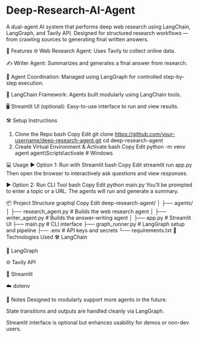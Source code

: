 # Deep-Research-AI-Agent
A dual-agent AI system that performs deep web research using LangChain, LangGraph, and Tavily API. Designed for structured research workflows — from crawling sources to generating final written answers.

🚀 Features
🌐 Web Research Agent: Uses Tavily to collect online data.

✍️ Writer Agent: Summarizes and generates a final answer from research.

🔁 Agent Coordination: Managed using LangGraph for controlled step-by-step execution.

🧱 LangChain Framework: Agents built modularly using LangChain tools.

🖥️ Streamlit UI (optional): Easy-to-use interface to run and view results.

🛠️ Setup Instructions
1. Clone the Repo
bash
Copy
Edit
git clone https://github.com/your-username/deep-research-agent.git
cd deep-research-agent
2. Create Virtual Environment & Activate
bash
Copy
Edit
python -m venv agent
agent\Scripts\activate  # Windows

💻 Usage
▶️ Option 1: Run with Streamlit
bash
Copy
Edit
streamlit run app.py
Then open the browser to interactively ask questions and view responses.

▶️ Option 2: Run CLI Tool
bash
Copy
Edit
python main.py
You’ll be prompted to enter a topic or a URL. The agents will run and generate a summary.

📦 Project Structure
graphql
Copy
Edit
deep-research-agent/
│
├── agents/
│   ├── research_agent.py      # Builds the web research agent
│   ├── writer_agent.py        # Builds the answer-writing agent
│
├── app.py                     # Streamlit UI
├── main.py                    # CLI interface
├── graph_runner.py            # LangGraph setup and pipeline
├── .env                       # API keys and secrets
└── requirements.txt
🧪 Technologies Used
🛠️ LangChain

🔄 LangGraph

🌐 Tavily API

📜 Streamlit

☁️ dotenv

📌 Notes
Designed to modularly support more agents in the future.

State transitions and outputs are handled cleanly via LangGraph.

Streamlit interface is optional but enhances usability for demos or non-dev users.
